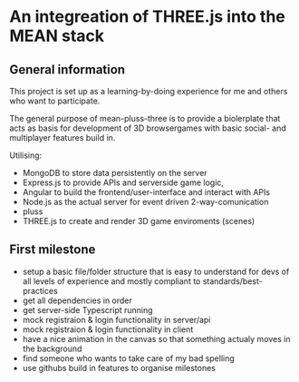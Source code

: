 # An integreation of THREE.js into the MEAN stack

## General information
This project is set up as a learning-by-doing experience for me and others who want to participate.

The general purpose of mean-pluss-three is to provide a biolerplate that acts as basis for development of 3D browsergames with basic social- and multiplayer features build in.

Utilising: 
* MongoDB to store data persistently on the server
* Express.js to provide APIs and serverside game logic,
* Angular to build the frontend/user-interface and interact with APIs
* Node.js as the actual server for event driven 2-way-comunication 
* pluss
* THREE.js to create and render 3D game enviroments (scenes)

## First milestone
* setup a basic file/folder structure that is easy to understand for   devs of all levels of experience and mostly compliant to   standards/best-practices
* get all dependencies in order
* get server-side Typescript running 
* mock registraion & login functionality in server/api
* mock registraion & login functionality in client
* have a nice animation in the canvas so that something actualy moves in the background
* find someone who wants to take care of my bad spelling
* use githubs build in features to organise milestones 






